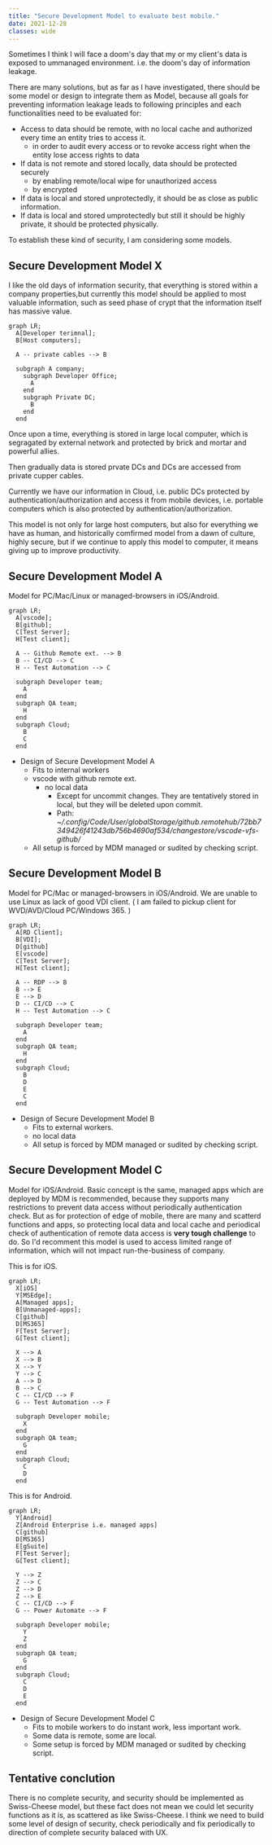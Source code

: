 ```yaml
---
title: "Secure Development Model to evaluate best mobile."
date: 2021-12-28
classes: wide
---
```


Sometimes I think I will face a doom's day that my or my client's data is exposed to ummanaged environment. i.e. the doom's day of information leakage.

There are many solutions, but as far as I have investigated, there should be some model or design to integrate them as Model, because all goals for preventing information leakage leads to following principles and each functionalities need to be evaluated for:

* Access to data should be remote, with no local cache and authorized every time an entity tries to access it.
  * in order to audit every access or to revoke access right when the entity lose access rights to data
* If data is not remote and stored locally, data should be protected securely
  * by enabling remote/local wipe for unauthorized access
  * by encrypted
* If data is local and stored unprotectedly, it should be as close as public information.
* If data is local and stored umprotectedly but still it should be highly private, it should be protected physically.

To establish these kind of security, I am considering some models.

## Secure Development Model X

I like the old days of information security, that everything is stored within a company properties,but currently this model should be applied to most valuable information, such as seed phase of crypt that the information itself has massive value.

```mermaid
graph LR;
  A[Developer terimnal];
  B[Host computers];

  A -- private cables --> B

  subgraph A company;
    subgraph Developer Office;
      A
    end
    subgraph Private DC;
      B
    end
  end
```

Once upon a time, everything is stored in large local computer, which is segragated by external network and protected by brick and mortar and powerful allies.

Then gradually data is stored prvate DCs and DCs are accessed from private cupper cables.

Currently we have our information in Cloud, i.e. public DCs protected by authentication/authorization and access it from mobile devices, i.e. portable computers which is also protected by authentication/authorization.

This model is not only for large host computers, but also for everything we have as human, and historically comfirmed model from a dawn of culture, highly secure, but if we continue to apply this model to computer, it means giving up to improve productivity.

## Secure Development Model A

Model for PC/Mac/Linux or managed-browsers in iOS/Android.

```mermaid
graph LR;
  A[vscode];
  B[github];
  C[Test Server];
  H[Test client];

  A -- Github Remote ext. --> B
  B -- CI/CD --> C
  H -- Test Automation --> C

  subgraph Developer team;
    A
  end
  subgraph QA team;
    H
  end
  subgraph Cloud;
    B
    C
  end
```

* Design of Secure Development Model A
  * Fits to internal workers
  * vscode with github remote ext.
    * no local data
      * Except for uncommit changes. They are tentatively stored in local, but they will be deleted upon commit.
      * Path: *~/.config/Code/User/globalStorage/github.remotehub/72bb7349426f41243db756b4690af534/changestore/vscode-vfs-github/*
  * All setup is forced by MDM managed or sudited by checking script.

## Secure Development Model B

Model for PC/Mac or managed-browsers in iOS/Android. We are unable to use Linux as lack of good VDI client. ( I am failed to pickup client for WVD/AVD/Cloud PC/Windows 365. )

```mermaid
graph LR;
  A[RD Client];
  B[VDI];
  D[github]
  E[vscode]
  C[Test Server];
  H[Test client];

  A -- RDP --> B
  B --> E
  E --> D
  D -- CI/CD --> C
  H -- Test Automation --> C

  subgraph Developer team;
    A
  end
  subgraph QA team;
    H
  end
  subgraph Cloud;
    B
    D
    E
    C
  end
```

* Design of Secure Development Model B
  * Fits to external workers.
  * no local data
  * All setup is forced by MDM managed or sudited by checking script.

## Secure Development Model C

Model for iOS/Android. Basic concept is the same, managed apps which are deployed by MDM is recommended, because they supports many restrictions to prevent data access without periodically authentication check. But as for protection of edge of mobile, there are many and scatterd functions and apps, so protecting local data and local cache and periodical check of authentication of remote data access is **very tough challenge** to do. So I'd recomment this model is used to access limited range of information, which will not impact run-the-business of company.

This is for iOS.

```mermaid
graph LR;
  X[iOS]
  Y[MSEdge];
  A[Managed apps];
  B[Unmanaged-apps];
  C[github]
  D[MS365]
  F[Test Server];
  G[Test client];

  X --> A
  X --> B
  X --> Y
  Y --> C
  A --> D
  B --> C
  C -- CI/CD --> F
  G -- Test Automation --> F

  subgraph Developer mobile;
    X
  end
  subgraph QA team;
    G
  end
  subgraph Cloud;
    C
    D
  end
```

This is for Android.

```mermaid
graph LR;
  Y[Android]
  Z[Android Enterprise i.e. managed apps]
  C[github]
  D[MS365]
  E[gSuite]
  F[Test Server];
  G[Test client];

  Y --> Z
  Z --> C
  Z --> D
  Z --> E
  C -- CI/CD --> F
  G -- Power Automate --> F

  subgraph Developer mobile;
    Y
    Z
  end
  subgraph QA team;
    G
  end
  subgraph Cloud;
    C
    D
    E
  end
```

* Design of Secure Development Model C
  * Fits to mobile workers to do instant work, less important work.
  * Some data is remote, some are local.
  * Some setup is forced by MDM managed or sudited by checking script.

## Tentative conclution

There is no complete security, and security should be implemented as Swiss-Cheese model, but these fact does not mean we could let security functions as it is, as scattered as like Swiss-Cheese. I think we need to build some level of design of security, check periodically and fix periodically to direction of complete security balaced with UX.
